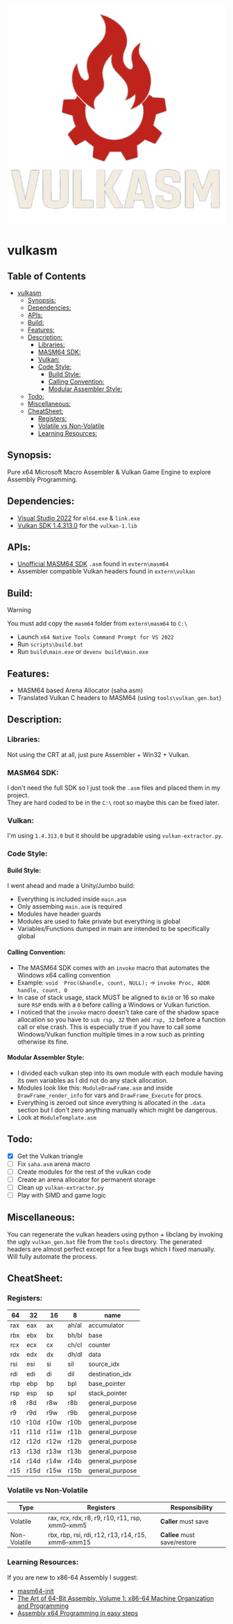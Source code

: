 ![VULKASM](https://github.com/IbrahimHindawi/masm64-vulkan/blob/main/vulkasm.png)
# vulkasm  
## Table of Contents
- [vulkasm](#vulkasm)
  * [Synopsis:](#synopsis-)
  * [Dependencies:](#dependencies-)
  * [APIs:](#apis-)
  * [Build:](#build-)
  * [Features:](#features-)
  * [Description:](#description-)
    + [Libraries:](#libraries-)
    + [MASM64 SDK:](#masm64-sdk-)
    + [Vulkan:](#vulkan-)
    + [Code Style:](#code-style-)
      - [Build Style:](#build-style-)
      - [Calling Convention:](#calling-convention-)
      - [Modular Assembler Style:](#modular-assembler-style-)
  * [Todo:](#todo-)
  * [Miscellaneous:](#miscellaneous-)
  * [CheatSheet:](#cheatsheet-)
    + [Registers:](#registers-)
    + [Volatile vs Non-Volatile](#volatile-vs-non-volatile)
    + [Learning Resources:](#learning-resources-)
## Synopsis:
Pure x64 Microsoft Macro Assembler & Vulkan Game Engine to explore Assembly Programming.
## Dependencies:
- [Visual Studio 2022](https://visualstudio.microsoft.com/vs/community/) for `ml64.exe` & `link.exe`
- [Vulkan SDK 1.4.313.0](https://sdk.lunarg.com/sdk/download/1.4.313.1/windows/vulkansdk-windows-X64-1.4.313.1.exe) for the `vulkan-1.lib`
## APIs:
- [Unofficial MASM64 SDK](https://masm32.com) `.asm` found in `extern\masm64`
- Assembler compatible Vulkan headers found in `extern\vulkan`
## Build:
> [!WARNING]
> You must add copy the `masm64` folder from `extern\masm64` to `C:\`
- Launch `x64 Native Tools Command Prompt for VS 2022`
- Run `scripts\build.bat`  
- Run `build\main.exe` or `devenv build\main.exe`
## Features:
- MASM64 based Arena Allocator (saha.asm)
- Translated Vulkan C headers to MASM64 (using `tools\vulkan_gen.bat`)
## Description:
### Libraries:
Not using the CRT at all, just pure Assembler + Win32 + Vulkan.
### MASM64 SDK:
I don't need the full SDK so I just took the `.asm` files and placed them in my project.  
They are hard coded to be in the `C:\` root so maybe this can be fixed later.  
### Vulkan:
I'm using `1.4.313.0` but it should be upgradable using `vulkan-extractor.py`.
### Code Style:
#### Build Style:
I went ahead and made a Unity/Jumbo build:
- Everything is included inside `main.asm`
- Only assembing `main.asm` is required
- Modules have header guards
- Modules are used to fake private but everything is global
- Variables/Functions dumped in main are intended to be specifically global
#### Calling Convention:
- The MASM64 SDK comes with an `invoke` macro that automates the Windows x64 calling convention
- Example: `void  Proc(&handle, count, NULL);` -> `invoke Proc, ADDR handle, count, 0`  
- In case of stack usage, stack MUST be aligned to `0x10` or 16 so make sure `RSP` ends with a `0` before calling a Windows or Vulkan function.
- I noticed that the `invoke` macro doesn't take care of the shadow space allocation so you have to `sub rsp, 32` then `add rsp, 32` before a function call or else crash. This is especially true if you have to call some Windows/Vulkan function multiple times in a row such as printing otherwise its fine.
#### Modular Assembler Style:
- I divided each vulkan step into its own module with each module having its own variables as I did not do any stack allocation.
- Modules look like this: `ModuleDrawFrame.asm` and inside `DrawFrame_render_info` for vars and `DrawFrame_Execute` for procs.
- Everything is zeroed out since everything is allocated in the `.data` section but I don't zero anything manually which might be dangerous.
- Look at `ModuleTemplate.asm`
## Todo:
- [x] Get the Vulkan triangle
- [ ] Fix `saha.asm` arena macro
- [ ] Create modules for the rest of the vulkan code
- [ ] Create an arena allocator for permanent storage
- [ ] Clean up `vulkan-extractor.py`
- [ ] Play with SIMD and game logic
##  Miscellaneous:
You can regenerate the vulkan headers using python + libclang by invoking the ugly `vulkan_gen.bat` file from the `tools` directory. The generated headers are almost perfect except for a few bugs which I fixed manually. Will fully automate the process.
## CheatSheet:
### Registers:
| 64  | 32   | 16    | 8      | name            |
|-----|------|-------|--------|-----------------|
| rax | eax  | ax    | ah/al  | accumulator     |
| rbx | ebx  | bx    | bh/bl  | base            |
| rcx | ecx  | cx    | ch/cl  | counter         |
| rdx | edx  | dx    | dh/dl  | data            |
| rsi | esi  | si    | sil    | source_idx      |
| rdi | edi  | di    | dil    | destination_idx |
| rbp | ebp  | bp    | bpl    | base_pointer    |
| rsp | esp  | sp    | spl    | stack_pointer   |
| r8  | r8d  | r8w   | r8b    | general_purpose |
| r9  | r9d  | r9w   | r9b    | general_purpose |
| r10 | r10d | r10w  | r10b   | general_purpose |
| r11 | r11d | r11w  | r11b   | general_purpose |
| r12 | r12d | r12w  | r12b   | general_purpose |
| r13 | r13d | r13w  | r13b   | general_purpose |
| r14 | r14d | r14w  | r14b   | general_purpose |
| r15 | r15d | r15w  | r15b   | general_purpose |
### Volatile vs Non-Volatile
| Type         | Registers                                          | Responsibility               |
| ------------ | ---------------------------------------------------| ---------------------------- |
| Volatile     | rax, rcx, rdx, r8,  r9,  r10, r11, rsp, xmm0–xmm5  | **Caller** must save         |
| Non-Volatile | rbx, rbp, rsi, rdi, r12, r13, r14, r15, xmm6–xmm15 | **Callee** must save/restore |
### Learning Resources:
If you are new to x86-64 Assembly I suggest:
- [masm64-init](https://github.com/IbrahimHindawi/masm64-init)
- [The Art of 64-Bit Assembly, Volume 1: x86-64 Machine Organization and Programming](https://nostarch.com/art-64-bit-assembly-volume-1)
- [Assembly x64 Programming in easy steps](https://ineasysteps.com/products-page/assembly-x64-programming-in-easy-steps/)
